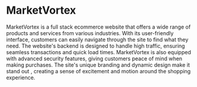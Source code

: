 # MarketVortex
MarketVortex is a full stack ecommerce website that offers a wide range of products and services from various industries. With its user-friendly interface, customers can easily navigate through the site to find what they need. The website's backend is designed to handle high traffic, ensuring seamless transactions and quick load times. MarketVortex is also equipped with advanced security features, giving customers peace of mind when making purchases. The site's unique branding and dynamic design make it stand out , creating a sense of excitement and motion around the shopping experience.
